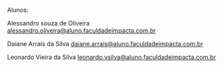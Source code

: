 Alunos:

Alessandro souza de Oliveira
alessandro.oliveira@aluno.faculdadeimpacta.com.br

Daiane Arrais da Silva
daiane.arrais@aluno.faculdadeimpacta.com.br

Leonardo Vieira da Silva
leonardo.vsilva@aluno.faculdadeimpacta.com.br
